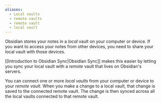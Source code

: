 ```yaml
---
aliases:
  - Local vaults
  - remote vaults
  - remote vault
  - local vault
---
```


Obsidian stores your notes in a _local_ vault on your computer or device. If you want to access your notes from other devices, you need to share your local vault with those devices.

[[Introduction to Obsidian Sync|Obsidian Sync]] makes this easier by letting you sync your local vault with a _remote_ vault that lives on Obsidian's servers.

You can connect one or more _local vaults_ from your computer or device to your _remote vault_. When you make a change to a local vault, that change is saved to the connected remote vault. The change is then synced across all the local vaults connected to that remote vault.


